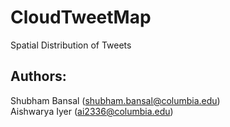 # CloudTweetMap
Spatial Distribution of Tweets

## Authors:  
Shubham Bansal (shubham.bansal@columbia.edu)  
Aishwarya Iyer (ai2336@columbia.edu)